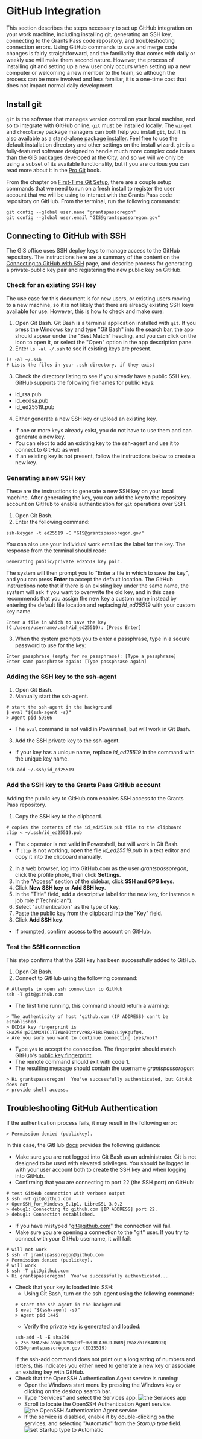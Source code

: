# GitHub Integration

This section describes the steps necessary to set up GitHub integration on your work machine, including installing git, generating an SSH key, connecting to the Grants Pass code repository, and troubleshooting connection errors.  Using GitHub commands to save and merge code changes is fairly straightforward, and the familiarity that comes with daily or weekly use will make them second nature.  However, the process of installing git and setting up a new user only occurs when setting up a new computer or welcoming a new member to the team, so although the process can be more involved and less familiar, it is a one-time cost that does not impact normal daily development.
## Install git

`git` is the software that manages version control on your local machine, and so to integrate with GitHub online, `git` must be installed locally.  The `winget` and `chocolatey` package managers can both help you install `git`, but it is also available as a [stand-alone package installer](https://git-scm.com/download/win). Feel free to use the default installation directory and other settings on the install wizard. `git` is a fully-featured software designed to handle much more complex code bases than the GIS packages developed at the City, and so we will we only be using a subset of its available functionality, but if you are curious you can read more about it in the [Pro Git](https://git-scm.com/book/en/v2) book.

From the chapter on [First-Time Git Setup](https://git-scm.com/book/en/v2/Getting-Started-First-Time-Git-Setup), there are a couple setup commands that we need to run on a fresh install to register the user account that we will be using to interact with the Grants Pass code repository on GitHub.  From the terminal, run the following commands:

```{PS}
git config --global user.name "grantspassoregon"
git config --global user.email "GIS@grantspassoregon.gov"
```

## Connecting to GitHub with SSH

The GIS office uses SSH deploy keys to manage access to the GitHub repository.  The instructions here are a summary of the content on the [Connecting to GitHub with SSH](https://docs.github.com/en/authentication/connecting-to-github-with-ssh) page, and describe process for generating a private-public key pair and registering the new public key on GitHub.

### Check for an existing SSH key

The use case for this document is for new users, or existing users moving to a new machine, so it is not likely that there are already existing SSH keys available for use.  However, this is how to check and make sure:

1. Open Git Bash.  Git Bash is a terminal application installed with `git`.  If you press the Windows key and type "Git Bash" into the search bar, the app should appear under the "Best Match" heading, and you can click on the icon to open it, or select the "Open" option in the app description pane.
2. Enter `ls -al ~/.ssh` to see if existing keys are present.
```{bash}
ls -al ~/.ssh
# Lists the files in your .ssh directory, if they exist
```
3. Check the directory listing to see if you already have a public SSH key.  GitHub supports the following filenames for public keys:
- id_rsa.pub
- id_ecdsa.pub
- id_ed25519.pub
4. Either generate a new SSH key or upload an existing key.
- If one or more keys already exist, you do not have to use them and can generate a new key.
- You can elect to add an existing key to the ssh-agent and use it to connect to GitHub as well.
- If an existing key is not present, follow the instructions below to create a new key.

### Generating a new SSH key

These are the instructions to generate a new SSH key on your local machine.  After generating the key, you can add the key to the repository account on GitHub to enable authentication for `git` operations over SSH.

1. Open Git Bash.
2. Enter the following command:
```{bash}
ssh-keygen -t ed25519 -C "GIS@grantspassoregon.gov"
```
You can also use your individual work email as the label for the key.  The response from the terminal should read:
```{bash}
Generating public/private ed25519 key pair.
```
The system will then prompt you to "Enter a file in which to save the key", and you can press __Enter__ to accept the default location. The GitHub instructions note that if there is an existing key under the same name, the system will ask if you want to overwrite the old key, and in this case recommends that you assign the new key a custom name instead by entering the default file location and replacing _id_ed25519_ with your custom key name.
```{bash}
Enter a file in which to save the key (C:/users/username/.ssh/id_ed25519): [Press Enter]
```
3. When the system prompts you to enter a passphrase, type in a secure password to use for the key:
```{bash}
Enter passphrase (empty for no passphrase): [Type a passphrase]
Enter same passphrase again: [Type passphrase again]
```

### Adding the SSH key to the ssh-agent

1. Open Git Bash.
2. Manually start the ssh-agent.
```{bash}
# start the ssh-agent in the background
$ eval "$(ssh-agent -s)"
> Agent pid 59566
```
- The `eval` command is not valid in Powershell, but will work in Git Bash.
3. Add the SSH private key to the ssh-agent.
- If your key has a unique name, replace _id_ed25519_ in the command with the unique key name.
```{bash}
ssh-add ~/.ssh/id_ed25519
```

### Add the SSH key to the Grants Pass GitHub account

Adding the public key to GitHub.com enables SSH access to the Grants Pass repository.

1. Copy the SSH key to the clipboard.
```{bash}
# copies the contents of the id_ed25519.pub file to the clipboard
clip < ~/.ssh/id_ed25519.pub
```
- The `<` operator is not valid in Powershell, but will work in Git Bash.
- If `clip` is not working, open the file _id_ed25519.pub_ in a text editor and copy it into the clipboard manually.
2. In a web browser, log into GitHub.com as the user _grantspassoregon_, click the profile photo, then click **Settings**.
3. In the "Access" section of the sidebar, click **SSH and GPG keys**.
4. Click **New SSH key** or **Add SSH key**.
5. In the "Title" field, add a descriptive label for the new key, for instance a job role ("Technician").
6. Select "authentication" as the type of key.
7. Paste the public key from the clipboard into the "Key" field.
8. Click **Add SSH key**.
- If prompted, confirm access to the account on GitHub.

### Test the SSH connection

This step confirms that the SSH key has been successfully added to GitHub.

1. Open Git Bash.
2. Connect to GitHub using the following command:
```{bash}
# Attempts to open ssh connection to GitHub
ssh -T git@github.com
```
- The first time running, this command should return a warning:
```{bash}
> The authenticity of host 'github.com (IP ADDRESS) can't be established.
> ECDSA key fingerprint is SHA256:p2QAMXNIC1TJYWeIOttrVc98/R1BUFWu3/LiyKgUfQM.
> Are you sure you want to continue connecting (yes/no)?
```
- Type `yes` to accept the connection.  The fingerprint should match GitHub's <a href='https://docs.github.com/en/authentication/keeping-your-account-and-data-secure/githubs-ssh-key-fingerprints'>public key fingerprint</a>.
- The remote command should exit with code 1.
- The resulting message should contain the username _grantspassoregon_:
```{bash}
> Hi grantspassoregon!  You've successfully authenticated, but GitHub does not 
> provide shell access.
```

## Troubleshooting GitHub Authentication

If the authentication process fails, it may result in the following error:

```{bash}
> Permission denied (publickey).
```

In this case, the GitHub [docs](https://docs.github.com/en/authentication/troubleshooting-ssh/error-permission-denied-publickey) provides the following guidance:
- Make sure you are not logged into Git Bash as an administrator.  Git is not designed to be used with elevated privileges.  You should be logged in with your user account both to create the SSH key and when logging into GitHub.
- Confirming that you are connecting to port 22 (the SSH port) on GitHub:

```{bash}
# test GitHub connection with verbose output
$ ssh -vT git@github.com
> OpenSSH_for_Windows_8.1p1, LibreSSL 3.0.2
> debug1: Connecting to github.com [IP ADDRESS] port 22.
> debug1: Connection established.
```

- If you have mistyped "git@github.com" the connection will fail.
- Make sure you are opening a connection to the "git" user.  If you try to connect with your GitHub username, it will fail:

```{bash}
# will not work
$ ssh -T grantspassoregon@github.com
> Permission denied (publickey).
# will work
$ ssh -T git@github.com
> Hi grantspassoregon!  You've successfully authenticated...
```

- Check that your key is loaded into SSH:
  - Using Git Bash, turn on the ssh-agent using the following command:
  ```{bash}
  # start the ssh-agent in the background
  $ eval "$(ssh-agent -s)"
  > Agent pid 1445
  ```
  - Verify the private key is generated and loaded:
  ```{bash}
  ssh-add -l -E sha256
  > 256 SHA256:aVWpUNY8xC0f+0wLBLA3mJ1JWRNjIVaXZhTdX4ONO2Q GIS@grantspassoregon.gov (ED25519)
  ```
  If the ssh-add command does not print out a long string of numbers and letters, this indicates you either need to generate a new key or associate an existing key with GitHub.
- Check that the OpenSSH Authentication Agent service is running:
  - Open the Windows start menu by pressing the Windows key or clicking on the desktop search bar.
  - Type "Services" and select the Services app.
  ![the Services app](./images/services_app.png)
  - Scroll to locate the OpenSSH Authentication Agent service.
  ![the OpenSSH Authentication Agent service](./images/services_openssh.png)
  - If the service is disabled, enable it by double-clicking on the services, and selecting "Automatic" from the _Startup type_ field.
  ![set _Startup type_ to Automatic](./images/openssh_enable.png)
